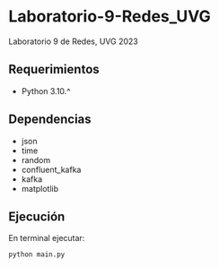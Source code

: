 # Laboratorio-9-Redes_UVG
Laboratorio 9 de Redes, UVG 2023


## Requerimientos
- Python 3.10.^

## Dependencias
- json
- time
- random
- confluent_kafka
- kafka
- matplotlib

## Ejecución
En terminal ejecutar:
```
python main.py
```